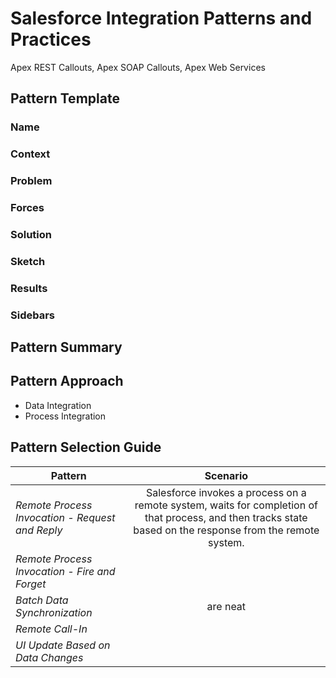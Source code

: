 # Salesforce Integration Patterns and Practices

Apex REST Callouts, Apex SOAP Callouts, Apex Web Services

## Pattern Template

### Name

### Context

### Problem

### Forces

### Solution

### Sketch

### Results

### Sidebars


## Pattern Summary


## Pattern Approach
 * Data Integration
 * Process Integration

## Pattern Selection Guide

| **Pattern**       | **Scenario**          |
| ------------- |:-------------:|
| *Remote Process Invocation - Request and Reply*    | Salesforce invokes a process on a remote system, waits for completion of that process, and then tracks state based on the response from the remote system. |
| *Remote Process Invocation - Fire and Forget*  |       |
| *Batch Data Synchronization* | are neat      |
| *Remote Call-In* | |
| *UI Update Based on Data Changes* | | 




